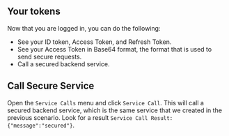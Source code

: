 ## Your tokens

Now that you are logged in, you can do the following:
* See your ID token, Access Token, and Refresh Token.
* See your Access Token in Base64 format, the format that is used to send secure requests.
* Call a secured backend service.


## Call Secure Service

Open the `Service Calls` menu and click `Service Call`. This will call a secured backend service, which is the same service that we created in the previous scenario.
Look for a result `Service Call Result: {"message":"secured"}`.
